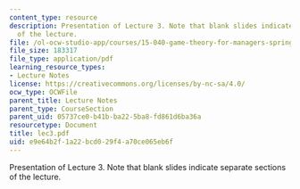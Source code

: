 ```yaml
---
content_type: resource
description: Presentation of Lecture 3. Note that blank slides indicate separate sections
  of the lecture.
file: /ol-ocw-studio-app/courses/15-040-game-theory-for-managers-spring-2004/e9e64b2f1a22bcd029f4a70ce065eb6f_lec3.pdf
file_size: 183317
file_type: application/pdf
learning_resource_types:
- Lecture Notes
license: https://creativecommons.org/licenses/by-nc-sa/4.0/
ocw_type: OCWFile
parent_title: Lecture Notes
parent_type: CourseSection
parent_uid: 05737ce0-b41b-ba22-5ba8-fd861d6ba36a
resourcetype: Document
title: lec3.pdf
uid: e9e64b2f-1a22-bcd0-29f4-a70ce065eb6f
---
```

Presentation of Lecture 3. Note that blank slides indicate separate sections of the lecture.